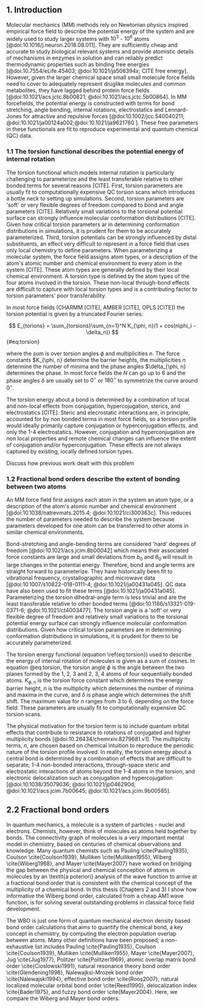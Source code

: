 ## 1. Introduction

Molecular mechanics (MM) methods rely on Newtonian physics inspired empirical force field to describe the potential energy of the system and are widely used to study larger systems with $10^3$ - $10^6$ atoms [@doi:10.1016/j.neuron.2018.08.011].
They are sufficiently cheap and accurate to study biological relevant systems and provide atomistic details of mechanisms in enzymes in solution and can reliably predict thermodynamic properties such as binding free energies [@doi:10.7554/eLife.45403; @doi:10.1021/ja508394x; CITE free energy].
However, given the larger chemical space small small molecule force fields need to cover to adequately represent druglike molecules and common metabolites, they have lagged behind protein force fields [@doi:10.1021/acs.jctc.8b00821; @doi:10.1021/acs.jctc.5b00864].
In MM forcefields, the potential energy is constructed with terms for bond stretching, angle bending, internal rotations, electrostatics and Lennard-Jones for attractive and repulsive forces [@doi:10.1002/jcc.540040211; @doi:10.1021/ja00124a002;@doi:10.1021/ja9621760 ].
These free parameters in these functionals are fit to reproduce experimental and quantum chemical (QC) data.

### 1.1 The torsion functional describes the potential energy of internal rotation

The torsion functional which models internal rotation is particularly challenging to parameterize and the least transferable relative to other bonded terms for several reasons [CITE].
First, torsion parameters are usually fit to computationally expensive QC torsion scans which introduces a bottle neck to setting up simulations.
Second, torsion parameters are 'soft' or very flexible degrees of freedom compared to bond and angle parameters [CITE].
Relatively small variations to the torsional potential surface can strongly influence molecular conformation distributions [CITE].
Given how critical torsion parameters ar in determining conformation distributions in simulations, it is prudent for them to be accurately parameterized.
Third, torsion potentials can be strongly influenced by distal substituents, an effect very difficult to represent in a force field that uses only local chemistry to define parameters.
When parameterizing a molecular system, the force field assigns atom types, or a description of the atom's atomic number and chemical environment to every atom in the system [CITE].
These atom types are generally defined by their local chemical environment.
A torsion type is defined by the atom types of the four atoms involved in the torsion.
These non-local through-bond effects are difficult to capture with local torsion types and is a contributing factor to torsion parameters' poor transferability.

In most force fields (CHARMM [CITE], AMBER [CITE], OPLS [CITE]) the torsion potential is given by a truncated Fourier series:

$$ E_{torions} = \sum_{torsions}\sum_{n=1}^N K_{\phi, n}(1 + cos(n\phi_i - \delta_n)) $${#eq:torsion}

where the sum is over torsion angles $\phi$ and multiplicities $n$.
The force constants $K_{\phi, n} determine the barrier heights, the multiplicities $n$ determine the number of minima and the phase angles $\delta_{\phi, n} determines the phase.
In most force fields the $N$ can go up to 6 and the phase angles $\delta$ are usually set to $0^{\circ}$ or $180^{\circ}$ to symmetrize the curve around $0^{\circ}$.

The torsion energy about a bond is determined by a combination of local and non-local effects from conjugation, hypercojugation, sterics, and electrostatics [CITE].
Steric and elecrostatic interactions are, in principle, accounted for by non bonded terms in most force fields, so a torsion profile would ideally primarily capture conjugation or hyperconjugation effects, and only the 1-4 electrostatics.
However, conjugation and hyperconjugation are non local properties and remote chemical changes can influence the extent of conjugation and/or hyperconjugation.
These effects are not always captured by existing, locally defined torsion types.

Discuss how previous work dealt with this problem

### 1.2 Fractional bond orders describe the extent of bonding between two atoms


An MM force field first assigns each atom in the system an atom type, or a description of the atom's atomic number and chemical environment [@doi:10.1038/natrevmats.2015.4; @doi:10.1021/ci300363c].
This reduces the number of parameters needed to describe the system because parameters developed for one atom can be transferred to other atoms in similar chemical environments.

Bond-stretching and angle-bending terms are considered 'hard' degrees of freedom [@doi:10.1021/acs.jcim.8b00042] which means their associated force constants are large and small deviations from $b_0$ and $\theta_0$ will result in large changes in the potential energy.
Therefore, bond and angle terms are straight forward to parameterize.
They have historically been fit to vibrational frequency, crystallographic and microwave data [@doi:10.1007/s10822-018-0111-4; @doi:10.1021/ja00431a045].
QC data have also been used to fit these terms [@doi:10.1021/ja00431a045].
Parameterizing the torsion dihedral-angle term is less trivial and are the least transferable relative to other bonded terms [@doi:10.1186/s13321-019-0371-6; @doi:10.1021/ct4003477].
The torsion angle is a 'soft' or very flexible degree of freedom and relatively small variations to the torsional potential energy surface can strongly influence molecular conformation distributions.
Given how critical torsion parameters are in determining conformation distributions in simulations, it is prudent for them to be accurately parameterized.


The torsion energy functional (equation  \ref{eq:torsion}) used to describe the energy of internal rotation of molecules is given as a sum of cosines.
In equation @eq:torsion, the torsion angle $\phi$ is the angle between the two planes formed by the 1, 2, 3 and 2, 3, 4 atoms of four sequentially bonded atoms.
$K_{\phi, n}$ is the torsion force constant which determines the energy barrier height, $n$ is the multiplicity which determines the number of minima and maxima in the curve, and $\delta$ is phase angle which determines the shift shift.
The maximum value for $n$ ranges from 3 to 6, depending on the force field. These parameters are usually fit to computationally expensive QC torsion scans.


The physical motivation for the torsion term is to include quantum orbital effects that contribute to resistance to rotations of conjugated and higher multiplicity bonds [@doi:10.26434/chemrxiv.8279681.v1].
The multiplicity terms, $n$, are chosen based on chemical intuition to reproduce the periodic nature of the torsion profile involved.
In reality, the torsion energy about a central bond is determined by a combination of effects that are difficult to separate; 1-4 non-bonded interactions, through-space steric and electrostatic interactions of atoms beyond the 1-4 atoms in the torsion, and electronic delocalization such as conjugation and hypercojugation [@doi:10.1038/35079036; @doi:10.1021/jp046290d; @doi:10.1021/acs.jcim.7b00645; @doi:10.1021/acs.jcim.9b00585].

## 2.2 Fractional bond orders

In quantum mechanics, a molecule is a system of particles - nuclei and electrons. Chemists, however, think of molecules as atoms held together by bonds.
The connectivity graph of molecules is a very important mental model in chemistry, based on centuries of chemical observations and knowledge.
Many quantum chemists such as Pauling \cite{Pauling1935}, Coulson \cite{Coulson1939}, Mulliken \cite{Mulliken1955}, Wiberg \cite{Wiberg1968}, and Mayer \cite{Mayer2007} have worked on bridging the gap between the physical and chemical conception of atoms in molecules by an \textit{a poteriori} analysis of the wave function to arrive at a fractional bond order that is consistent with the chemical concept of the multiplicity of a chemical bond.
In this thesis (Chapters 2 and 3) I show how informative the Wiberg bond order, calculated from a cheap AM1 wave function, is for solving several outstanding problems in classical force field development.

The WBO is just one form of quantum mechanical electron density based bond order calculations that
aims to quantify the chemical bond, a key concept in chemistry, by computing the electron population
overlap between atoms. Many other definitions have been proposed; a non-exhaustive list includes
Pauling \cite{Pauling1935}, Coulson \cite{Coulson1939}, Mulliken \cite{Mulliken1955}, Mayer \cite{Mayer2007}, Jug \cite{Jug1977}, Politzer \cite{Politzer1969}, atomic overlap matrix
bond order \cite{Cioslowski1991}, natural resonance theory bond order \cite{Glendening1998}, Nalewajksi-Mrozek bond order \cite{Nalewajski1994},
effective bond order \cite{Roos2007}, natural localized molecular orbital bond order \cite{Reed1990}, delocalization index \cite{Bader1975}, and fuzzy bond order \cite{Mayer2004}. Here, we compare the Wiberg and Mayer bond orders.

